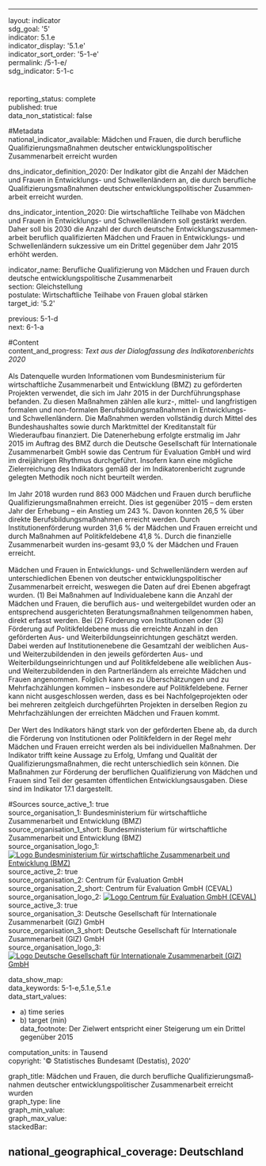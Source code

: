 ---
                   
layout: indicator                   
sdg_goal: '5'                   
indicator: 5.1.e                   
indicator_display: '5.1.e'                   
indicator_sort_order: '5-1-e'                   
permalink: /5-1-e/                   
sdg_indicator: 5-1-c                   

#                   
reporting_status: complete                   
published: true                   
data_non_statistical: false                   


#Metadata                   
national_indicator_available: Mädchen und Frauen, die durch berufliche Qualifizierungsmaßnahmen deutscher entwicklungspolitischer Zusammenarbeit erreicht wurden                   

dns_indicator_definition_2020: Der Indikator gibt die Anzahl der Mädchen und Frauen in Entwicklungs- und Schwellenländern an, die durch berufliche Qua&shy;li&shy;fi&shy;zierungs&shy;maß&shy;nahmen deutscher ent&shy;wick&shy;lungs&shy;po&shy;li&shy;ti&shy;scher Zu&shy;sam&shy;men&shy;ar&shy;beit erreicht wurden.                   

dns_indicator_intention_2020: Die wirtschaftliche Teilhabe von Mädchen und Frauen in Entwicklungs- und Schwellenländern soll gestärkt werden. Daher soll bis 2030 die Anzahl der durch deutsche Entwicklungs&shy;zusammen&shy;arbeit beruflich qualifizierten Mädchen und Frauen in Entwicklungs- und Schwellenländern sukzessive um ein Drittel gegenüber dem Jahr 2015 erhöht werden.                   

indicator_name: Berufliche Qualifizierung von Mädchen und Frauen durch deutsche ent&shy;wick&shy;lungs&shy;po&shy;li&shy;ti&shy;sche Zu&shy;sam&shy;men&shy;ar&shy;beit                   
section: Gleichstellung                   
postulate: Wirtschaftliche Teilhabe von Frauen global stärken                   
target_id: '5.2'                   

previous: 5-1-d                   
next: 6-1-a                   

#Content                    
content_and_progress: <i> Text aus der Dialogfassung des Indikatorenberichts 2020</i><br><br>Als Datenquelle wurden Informationen vom Bundesministerium für wirtschaftliche Zusammenarbeit und Entwicklung (BMZ) zu geförderten Projekten verwendet, die sich im Jahr 2015 in der Durchführungsphase befanden. Zu diesen Maßnahmen zählen alle kurz-, mittel- und langfristigen formalen und non-formalen Berufsbildungsmaßnahmen in Entwicklungs- und Schwellenländern. Die Maßnahmen werden vollständig durch Mittel des Bundeshaushaltes sowie durch Marktmittel der Kreditanstalt für Wiederaufbau finanziert. Die Datenerhebung erfolgte erstmalig im Jahr 2015 im Auftrag des BMZ durch die Deutsche Gesellschaft für Internationale Zusammenarbeit GmbH sowie das Centrum für Evaluation GmbH und wird im dreijährigen Rhythmus durchgeführt. Insofern kann eine mögliche Zielerreichung des Indikators gemäß der im Indikatorenbericht zugrunde gelegten Methodik noch nicht beurteilt werden. <br><br>Im Jahr 2018 wurden rund 863&nbsp;000 Mädchen und Frauen durch berufliche Qualifizierungsmaßnahmen erreicht. Dies ist gegenüber 2015 – dem ersten Jahr der Erhebung – ein Anstieg um 243&nbsp;%. Davon konnten 26,5&nbsp;% über direkte Berufsbildungsmaßnahmen erreicht werden. Durch Institutionenförderung wurden 31,6&nbsp;% der Mädchen und Frauen erreicht und durch Maßnahmen auf Politikfeldebene 41,8&nbsp;%. Durch die finanzielle Zusammenarbeit wurden ins-gesamt 93,0&nbsp;% der Mädchen und Frauen erreicht.<br><br>Mädchen und Frauen in Entwicklungs- und Schwellenländern werden auf unterschiedlichen Ebenen von deutscher entwicklungspolitischer Zusammenarbeit erreicht, weswegen die Daten auf drei Ebenen abgefragt wurden. (1) Bei Maßnahmen auf Individualebene kann die Anzahl der Mädchen und Frauen, die beruflich aus- und weitergebildet wurden oder an entsprechend ausgerichteten Beratungsmaßnahmen teilgenommen haben, direkt erfasst werden. Bei (2) Förderung von Institutionen oder (3) Förderung auf Politikfeldebene muss die erreichte Anzahl in den geförderten Aus- und Weiterbildungseinrichtungen geschätzt werden. Dabei werden auf Institutionenebene die Gesamtzahl der weiblichen Aus- und Weiterzubildenden in den jeweils geförderten Aus- und Weiterbildungseinrichtungen und auf Politikfeldebene alle weiblichen Aus- und Weiterzubildenden in den Partnerländern als erreichte Mädchen und Frauen angenommen. Folglich kann es zu Überschätzungen und zu Mehrfachzählungen kommen – insbesondere auf Politikfeldebene. Ferner kann nicht ausgeschlossen werden, dass es bei Nachfolgeprojekten oder bei mehreren zeitgleich durchgeführten Projekten in derselben Region zu Mehrfachzählungen der erreichten Mädchen und Frauen kommt.<br><br>Der Wert des Indikators hängt stark von der geförderten Ebene ab, da durch die Förderung von Institutionen oder Politikfeldern in der Regel mehr Mädchen und Frauen erreicht werden als bei individuellen Maßnahmen. Der Indikator trifft keine Aussage zu Erfolg, Umfang und Qualität der Qualifizierungsmaßnahmen, die recht unterschiedlich sein können. Die Maßnahmen zur Förderung der beruflichen Qualifizierung von Mädchen und Frauen sind Teil der gesamten öffentlichen Entwicklungsausgaben. Diese sind im Indikator 17.1 dargestellt.                   

#Sources
source_active_1: true                           
source_organisation_1: Bundesministerium für wirtschaftliche Zusammenarbeit und Entwicklung (BMZ)                           
source_organisation_1_short: Bundesministerium für wirtschaftliche Zusammenarbeit und Entwicklung (BMZ)                           
source_organisation_logo_1: <a href="https://www.bmz.de/de/index.html"><img src="https://g205sdgs.github.io/sdg-indicators/public/logos/bmz.png" alt="Logo Bundesministerium für wirtschaftliche Zusammenarbeit und Entwicklung (BMZ)" title="Klicken Sie hier um zu der Homepage der Organisation zu gelangen" /></a>
source_active_2: true                           
source_organisation_2: Centrum für Evaluation GmbH                           
source_organisation_2_short: Centrum für Evaluation GmbH (CEVAL)                           
source_organisation_logo_2: <a href="https://new.ceval.de/modx/"><img src="https://g205sdgs.github.io/sdg-indicators/public/logos/ceval.png" alt="Logo Centrum für Evaluation GmbH (CEVAL)" title="Klicken Sie hier um zu der Homepage der Organisation zu gelangen" /></a>
source_active_3: true                           
source_organisation_3: Deutsche Gesellschaft für Internationale Zusammenarbeit (GIZ) GmbH                           
source_organisation_3_short: Deutsche Gesellschaft für Internationale Zusammenarbeit (GIZ) GmbH                           
source_organisation_logo_3: <a href="https://www.giz.de/de/html/index.html"><img src="https://g205sdgs.github.io/sdg-indicators/public/logos/giz.png" alt="Logo Deutsche Gesellschaft für Internationale Zusammenarbeit (GIZ) GmbH" title="Klicken Sie hier um zu der Homepage der Organisation zu gelangen" /></a>

data_show_map:                    
data_keywords: 5-1-e,5.1.e,5.1.e                   
data_start_values: 
 - a) time series
 - b) target (min)                   
data_footnote: Der Zielwert entspricht einer Steigerung um ein Drittel gegenüber 2015                   

computation_units: in Tausend                   
copyright: '&copy; Statistisches Bundesamt (Destatis), 2020'                   

graph_title: Mädchen und Frauen, die durch berufliche Qua&shy;li&shy;fi&shy;zierungs&shy;maß&shy;nahmen deutscher ent&shy;wick&shy;lungs&shy;po&shy;li&shy;ti&shy;scher Zu&shy;sam&shy;men&shy;ar&shy;beit erreicht wurden                   
graph_type: line                   
graph_min_value:                    
graph_max_value:                    
stackedBar:                    

national_geographical_coverage: Deutschland                   
---
